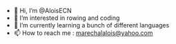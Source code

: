 - 👋 Hi, I’m @AloisECN
- 👀 I’m interested in rowing and coding
- 🌱 I’m currently learning a bunch of different languages 
- 📫 How to reach me :  marechalalois@yahoo.com

